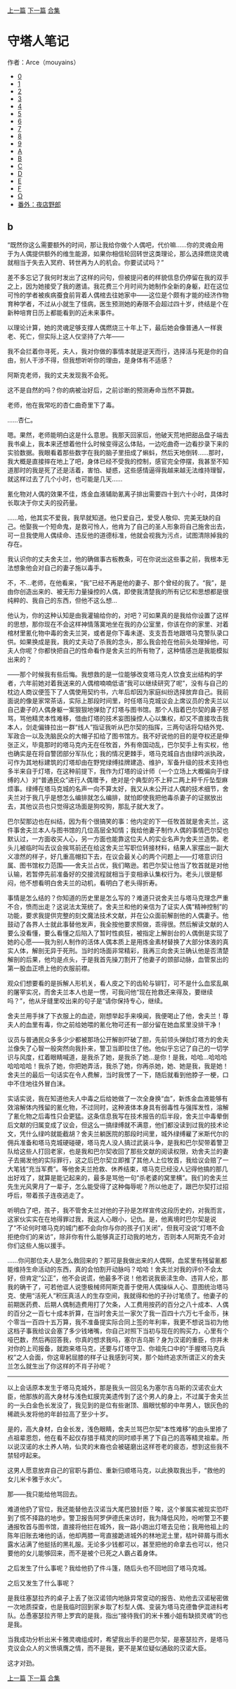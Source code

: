 [上一篇](./守塔人笔记10.md)  [下一篇](./守塔人笔记12.md)   [合集](../同人目录.md)

# 守塔人笔记

作者：Arce（mouyains）

* [0](./守塔人笔记00.md)
* [1](./守塔人笔记01.md)
* [2](./守塔人笔记02.md)
* [3](./守塔人笔记03.md)
* [4](./守塔人笔记04.md)
* [5](./守塔人笔记05.md)
* [6](./守塔人笔记06.md)
* [7](./守塔人笔记07.md)
* [8](./守塔人笔记08.md)
* [9](./守塔人笔记09.md)
* [A](./守塔人笔记10.md)
* [B](./守塔人笔记11.md)
* [C](./守塔人笔记12.md)
* [D](./守塔人笔记13.md)
* [E](./守塔人笔记14.md)
* [F](./守塔人笔记15.md)
* [Ω](./守塔人笔记16.md)
* [番外：夜店野郎](./守塔人笔记番外.md)

## b

“既然你这么需要额外的时间，那让我给你做个人偶吧，代价嘛……你的灵魂会用于为人偶提供额外的维生能源，如果你相信轮回转世这类理论，那么选择燃烧灵魂就相当于失去入冥府、转世再为人的机会。你要试试吗？”

差不多忘记了我何时发出了这样的问句，但被提问者的样貌信息仍停留在我的双手之上，因为她接受了我的邀请。我花费三个月时间为她制作全新的身躯，赶在这位可怜的学者被疾病蚕食前背着人偶棺去往她家中——这位是个颇有才能的经济作物育种学者，不过从小就生了怪病，医生预测她的寿限不会超过四十岁，终结是个在新种培育日历上都能看到的近未来事件。

以理论计算，她的灵魂足够支撑人偶燃烧三十年上下，最后她会像普通人一样衰老、死亡，但实际上这人仅坚持了六年——

我不会拦着你寻死，夫人，我对你做的事情本就是逆天而行，选择活与死是你的自由，别人干涉不得，但我想听听你的理由，是身体有不适感？

阿斯克老师，我的丈夫发现我不会死。

这不是自然的吗？你的病被治好后，之前诊断的预测寿命当然不算数。

老师，他在我常吃的杏仁曲奇里下了毒。

……杏仁。

嗯。果然，老师能明白这是什么意思。我那天回家后，他破天荒地把甜品盘子端去我书桌上，我本来还想着他什么时候变得这么体贴，一边吃曲奇一边看抄录下来的实验数据。我眼看着那些数字在我的脑子里扭成了蝌蚪，然后天地倒转……那时，我大概是直接摔在地上了吧，身体已经不受我的控制，感官完全停摆，我甚至不知道那时的我是死了还是活着，害怕、疑惑，这些感情逼得我越来越无法维持理智，就这样过去了几个小时，也可能是几天……

氰化物对人偶的效果不佳，炼金血液辅助氰离子排出需要四十到六十小时，具体时长取决于你丈夫的投药量。

……哈，他其实不爱我，我早就知道。他只爱自己，爱受人敬仰、完美无缺的自己。他娶我一个短命鬼，是救可怜人，他肯为了自己的圣人形象将自己施舍出去，可一旦我使用人偶续命、违反他的道德标准，他就会视我为污点，试图清除掉我的存在。

我认识你的丈夫舍夫兰，他的确做事古板教条，可在你说出这些事之前，我根本无法想象他会对自己的妻子施以毒手。

不，不…老师，在他看来，“我”已经不再是他的妻子、那个曾经的我了。“我”，是由你创造出来的、被无形力量操控的人偶，即使我清楚我的所有记忆和思想都是很纯粹的、我自己的东西，但他不这么想…

他认为，你的这种认知是由我灌输给你的，对吧？可如果真的是我给你设置了这样的思想，那你现在不会这样神情落寞地坐在我的办公室里，你该在你的家里、对着棺材里氰化物中毒的舍夫兰哭，或者是你下毒未遂、支支吾吾地跟塔马克警队录口供。如果换成是我，我的丈夫动了杀我的念头，那么我会抢在他前头处理掉他，可夫人你呢？你都快把自己的性命看作是舍夫兰的所有物了，这种情感岂是我能模拟出来的？

——那个时候我有些后悔。我想救的是一位能够改变塔马克人饮食支出结构的学者，六年前她对着我送来的人偶棺喃喃低语“我可以继续研究了呢”，没有与自己的枕边人商议便签下了人偶使用契约书，六年后却因为家庭纠纷选择放弃自己。我前面说的像是家常茶话，实际上那段时间里，时任塔马克城议会上席议员的舍夫兰以自己妻子的人偶身躯一案狠狠地弹劾了灯塔与图书馆。那个人指着巴尔契的鼻子怒骂，骂他精灵本性难移，借由灯塔的技术妄图操控人心以集权，却又不直接攻击我本人，剑走偏锋拉出一群“线人”指证我听从巴尔契的指挥，三两句话将勾结外党、军政合一以及洗脑民众的大帽子扣给了图书馆方。我不好说他的目的是夺权还是伸张正义，毕竟那时的塔马克内无在任牧首，外有帝国动乱，巴尔契手上有实权，他也确实是在将自警团部分军队化；我的情况更棘手，塔马克城自古由绿吟派执政，可作为其地标建筑的灯塔却由在野党绿缚挂牌建造、维护，军备升级的技术支持也多半来自于灯塔，在这种前提下，我作为灯塔的设计师（一个立场上大概偏向于绿缚的人）对“普通民众”进行人偶赠予，绝对是个典型的不上秤二两上秤千斤坠型麻烦事。绿缚在塔马克城的名声一向不算太好，我又从未公开过人偶的技术细节，舍夫兰对于我几乎是想怎么编排就怎么编排，就怕即使我把他毒杀妻子的证据放出去，其他议员也只觉得这场面是狗咬狗，那乱子就大发了。

巴尔契那边也在纠结，因为有个很搞笑的事：他内定的下一任牧首就是舍夫兰，这件事舍夫兰本人与图书馆的几位高层全知情；我给他妻子制作人偶的事情巴尔契也默认过，一方面收买人心，另一方面也能靠这位夫人的实业名声为舍夫兰造势。老头儿被临时叫去议会挨骂前还在给这舍夫兰写职位转接材料，结果人家摆出一副大义凛然的样子，好几重高帽扣下去，在议会最关心的两个问题上——灯塔意识归属、图书馆权力范围——舍夫兰占优，我们略逊。若巴尔契让他当了牧首就是对他认输，若暂停先前准备好的交接流程就相当于变相承认集权行为。老头儿很是郁闷，他不想看明白舍夫兰的动机，看明白了老头得折寿。

事情是怎么结的？你知道的历史里是怎么写的？难道只说舍夫兰与塔马克理念严重不合，愤而出走？这说法太笼统了。舍夫兰和他的亲信为了证实人偶“精神控制”的功能，要求我提供完整的刻文魔法技术文献，并在公众面前解剖他的人偶妻子。他鼓动了各界人士就此事替他发声，我全按他要求照做，乖得很。然后解读文献的人要么没看懂，要么看懂之后陷入了暂时性疯狂，被指定上解剖台的人偶倒是实现了她的心愿——我为别人制作的活体人偶本质上是用炼金素材替换了大部分体液的真实人体，解剖无异于死刑。当时的场面非常精彩，我再三向舍夫兰确认他是否清楚解剖的后果，他均是点头，于是我首先操刀割开了他妻子的颈部动脉，血管泵出的第一股血正喷上他的衣服前襟。

观众们想要看的是拆解人形机关，看人皮之下的齿轮与铆钉，可不是什么血浆乱飙的屠宰实况，而舍夫兰本人也是一愣，可我问他“现在抢救还来得及，要继续吗？”，他从牙缝里咬出来的句子是“请你保持专心，继续。

舍夫兰用手抹了下衣服上的血迹，刚想举起手来嗅闻，我便喝止了他，舍夫兰！尊夫人的血里有毒，你之前给她喂的氰化物可还有一部分留在她血浆里没排干净！

议员与普通民众多多少少都被那场公开解剖吓破了胆，先前领头弹劾灯塔方的舍夫兰像失了心智一般突然向我扑来，警卫当即拉住了他。他似乎忘记了自己的一切学识与风度，红着眼睛喊道，是我杀了她，是我杀了她…是你！是我，哈哈…哈哈哈哈哈哈哈！我杀了她，你把她弄活，我杀了她，你再杀她，她、她是我，我是她！舍夫兰的最后一句话实在令人费解，当时我愣了一下，随后就看到他脖子一梗，口中不住地往外冒白沫。

实话实说，我在知道他夫人中毒之后给她做了一次全身换“血”，新炼金血液能够有效溶解体内残留的氰化物，不过同时，这种液体本身具有弱毒性与强挥发性，溶解了氰化物之后毒性只会更猛。这条信息我写在技术报告的后半段，舍夫兰中毒晕倒后文献的归属变成了议会，但这么一搞绿缚就不满意，他们都没读到过我的技术论文，凭什么绿吟就能截胡？舍夫兰躺医院的那段时间里，城外绿缚雇了米斯代尔的佣兵准备和塔马克城硬碰硬，塔马克人没人搞过武装斗争，是我和巴尔契带着警卫队给这些人打回老家，也是我和巴尔契收回了那些文献的阅读权限，劝舍夫兰的妻子去揭发他的实际罪行，这之后巴尔契立即推了其他人上位牧首，我给议会赔了一大笔钱“充当军费”。等他舍夫兰抢救、休养结束，塔马克已经没人记得他搞的那几出好戏了，就算是能记起来的，最多是骂他一句“杀老婆的窝里横”。我们的舍夫兰先生光风霁月了一辈子，怎么能受得了这种侮辱呢？所以他走了，跟巴尔契打过招呼后，带着孩子连夜逃走了。

听明白了吧，孩子，我不管舍夫兰对他的子孙是怎样宣传这段历史的，对我而言，这家伙实实在在地得罪过我，我这人心眼小，记仇。是，他离境时巴尔契是说了“不论何时塔马克的城门都不会向你与你的孩子们关闭”，但我可没说“灯塔不会拒绝你们的来访”，除非你有什么能够真正打动我的地方，否则本人阿斯克不会对你们这些人施以援手。

……你问那位夫人是怎么救回来的？那可是我做出来的人偶啊，血浆里有残留氰都能维持生命活动的东西，真的会怕割开动脉吗？哈哈！舍夫兰对我的评价不会太好，但肯定“公正”，他不会说谎，他最多不说！他若说我亵渎生命、违背人伦，那我的确干了，可若他诓人说堕极械师阿斯克善于使用人偶操纵人心、意图统治塔马克、使用“活死人”积压真活人的生存空间，我就得和他的子孙讨笔债了。他妻子的前期医药费、后期人偶制造费用打了欠条，人工费用按药的百分之八十成本、人偶的百分之一百七十成本折算，在当时舍夫兰一家欠了我一百四十六万七千金币，抹个零当一百四十五万算，我不准备提实际合同上签的年利率，我更不想说当初为他这档子事我给议会塞了多少钱堵嘴，你自己对照下当初与现在的购买力，心里有个哑巴数，然后再回答我，你真的想求我吗，塞尔吉乌斯？身为汉诺的重臣，你并未对你的上司报备，就跑来塔马克，还要与灯塔守卫、你祖先口中的“手握塔马克兵权”之人会面，你这卑躬屈膝的样子让我感到可笑，那个始终追求所谓正义的舍夫兰怎么就生出了你这样的不肖子孙呢？

----------



以上会话原本发生于塔马克城外，那是我头一回见名为塞尔吉乌斯的汉诺农业大臣，他那族的高大身材与浅色虹膜完美遗传到了这个男人的身上，不过属于舍夫兰的一头白金色长发没了，我见到的是位有些谢顶、眉眼忧郁的中年男人，银灰色的稀疏头发将他的年龄拉高了至少十岁。

是的，高大身材，白金长发，浅色眼睛，舍夫兰骂巴尔契“本性难移”的由头里掺了点祖辈恩怨，他在看不起仅存猎手精灵的同时顺手黑了下自己的高等精灵祖辈。所以说汉诺的水土养人呐，仙灵的末裔也会被磋磨出这样苍老的疲态，想到这些我不禁轻哼起来。

这男人愿意放弃自己的官职与爵位、重新归顺塔马克，以此换取我出手，“救他的女儿米卡雅于水火”。

那——我只能给他骂回去。

难道他扔了官位，我还能替他去汉诺当大尾巴狼封臣？唉，这个爹属实被现实恐吓到了慌不择路的地步。警卫报告阿罗伊德氏来访时，我为降低风险，吩咐警卫不要通报牧首与图书馆，直接将他拦在城外，我一路小跑出灯塔去见他；我用他祖上的陈年旧账去堵他的话，他却两膝一弯直接跪进城外的林地泥土里，枯叶碎屑与雨水露水沾满了他挺括的黑礼服。无论多少钱都可以，甚至把他的命拿去也可以，他只要他的女儿能够回来，而不是被个已死之人霸占着身体。

之后发生了什么事呢？我给他扔了件斗篷，随后头也不回地回了塔马克城。

之后又发生了什么事呢？

是我往塞瑟拉齐的桌子上丢了张汉诺领内地脉异常变动的报告、劝他去汉诺秘密做一次地质探查，也是我临时回到家乡取了杉型人偶、变装为塔马克德鲁伊混进科考队。怂恿塞瑟拉齐带上罗宾的是我，指出“接待我们的米卡雅小姐有缺损灵魂”的也是我。

当我成功分析出米卡雅灵魂组成时，希望我出手的是巴尔契，是塞瑟拉齐，是塔马克议会众人的义愤填膺之情，而不是我，更不是某位疑似通敌的汉诺大臣。

这才对劲。



[上一篇](./守塔人笔记10.md)  [下一篇](./守塔人笔记12.md)  [合集](../同人目录.md)